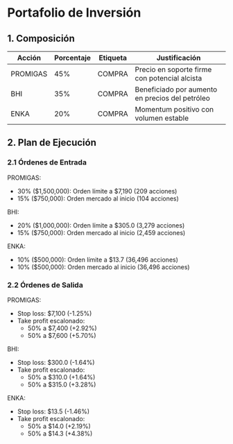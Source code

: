 # Portafolio de Inversión

## 1. Composición

| Acción | Porcentaje | Etiqueta | Justificación |
|--------|------------|----------|---------------|
| PROMIGAS | 45% | COMPRA | Precio en soporte firme con potencial alcista |
| BHI | 35% | COMPRA | Beneficiado por aumento en precios del petróleo |
| ENKA | 20% | COMPRA | Momentum positivo con volumen estable |

## 2. Plan de Ejecución

### 2.1 Órdenes de Entrada

PROMIGAS:
- 30% ($1,500,000): Orden límite a $7,190 (209 acciones)
- 15% ($750,000): Orden mercado al inicio (104 acciones)

BHI:
- 20% ($1,000,000): Orden límite a $305.0 (3,279 acciones)
- 15% ($750,000): Orden mercado al inicio (2,459 acciones)

ENKA:
- 10% ($500,000): Orden límite a $13.7 (36,496 acciones)
- 10% ($500,000): Orden mercado al inicio (36,496 acciones)

### 2.2 Órdenes de Salida

PROMIGAS:
- Stop loss: $7,100 (-1.25%)
- Take profit escalonado:
  * 50% a $7,400 (+2.92%)
  * 50% a $7,600 (+5.70%)

BHI:
- Stop loss: $300.0 (-1.64%)
- Take profit escalonado:
  * 50% a $310.0 (+1.64%)
  * 50% a $315.0 (+3.28%)

ENKA:
- Stop loss: $13.5 (-1.46%)
- Take profit escalonado:
  * 50% a $14.0 (+2.19%)
  * 50% a $14.3 (+4.38%) 